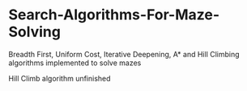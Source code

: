# Search-Algorithms-For-Maze-Solving
Breadth First, Uniform Cost, Iterative Deepening, A* and Hill Climbing algorithms implemented to solve mazes


Hill Climb algorithm unfinished

